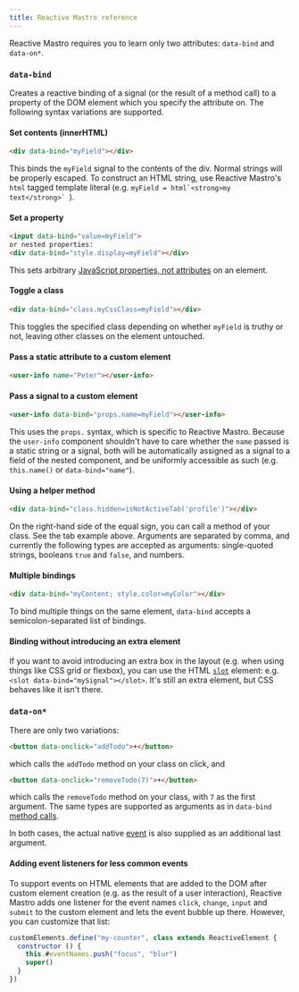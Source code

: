 ```yaml
---
title: Reactive Mastro reference
---
```


Reactive Mastro requires you to learn only two attributes: `data-bind` and `data-on*`.

### `data-bind`

Creates a reactive binding of a signal (or the result of a method call) to a property of the DOM element which you specify the attribute on. The following syntax variations are supported.

#### Set contents (innerHTML)
```html
<div data-bind="myField"></div>
```
This binds the `myField` signal to the contents of the div. Normal strings will be properly escaped. To construct an HTML string, use Reactive Mastro's `html` tagged template literal (e.g. ``myField = html`<strong>my text</strong>` ``).

#### Set a property
```html
<input data-bind="value=myField">
or nested properties:
<div data-bind="style.display=myField"></div>
```
This sets arbitrary [JavaScript properties, not attributes](https://stackoverflow.com/a/6004028/214446) on an element.

#### Toggle a class
```html
<div data-bind="class.myCssClass=myField"></div>
```
This toggles the specified class depending on whether `myField` is truthy or not, leaving other classes on the element untouched.

#### Pass a static attribute to a custom element
```html
<user-info name="Peter"></user-info>
```

#### Pass a signal to a custom element
```html
<user-info data-bind="props.name=myField"></user-info>
```
This uses the `props.` syntax, which is specific to Reactive Mastro. Because the `user-info` component shouldn't have to care whether the `name` passed is a static string or a signal, both will be automatically assigned as a signal to a field of the nested component, and be uniformly accessible as such (e.g. `this.name()` or `data-bind="name"`).

#### Using a helper method
```html
<div data-bind="class.hidden=isNotActiveTab('profile')"></div>
```
On the right-hand side of the equal sign, you can call a method of your class. See the tab example above. Arguments are separated by comma, and currently the following types are accepted as arguments: single-quoted strings, booleans `true` and `false`, and numbers.

#### Multiple bindings
```html
<div data-bind="myContent; style.color=myColor"></div>
```
To bind multiple things on the same element, `data-bind` accepts a semicolon-separated list of bindings.

#### Binding without introducing an extra element

If you want to avoid introducing an extra box in the layout (e.g. when using things like CSS grid or flexbox), you can use the HTML [`slot`](https://developer.mozilla.org/en-US/docs/Web/HTML/Element/slot) element: e.g. `<slot data-bind="mySignal"></slot>`. It's still an extra element, but CSS behaves like it isn't there.

### `data-on*`

There are only two variations:

```html
<button data-onclick="addTodo">+</button>
```
which calls the `addTodo` method on your class on click, and

```html
<button data-onclick="removeTodo(7)">+</button>
```
which calls the `removeTodo` method on your class, with `7` as the first argument. The same types are supported as arguments as in `data-bind` [method calls](#using-a-helper-method).

In both cases, the actual native [event](https://developer.mozilla.org/en-US/docs/Web/API/Event) is also supplied as an additional last argument.

#### Adding event listeners for less common events

To support events on HTML elements that are added to the DOM after custom element creation (e.g. as the result of a user interaction), Reactive Mastro adds one listener for the event names `click`, `change`, `input` and `submit` to the custom element and lets the event bubble up there. However, you can customize that list:

```js
customElements.define("my-counter", class extends ReactiveElement {
  constructor () {
    this.#eventNames.push("focus", "blur")
    super()
  }
})
```
